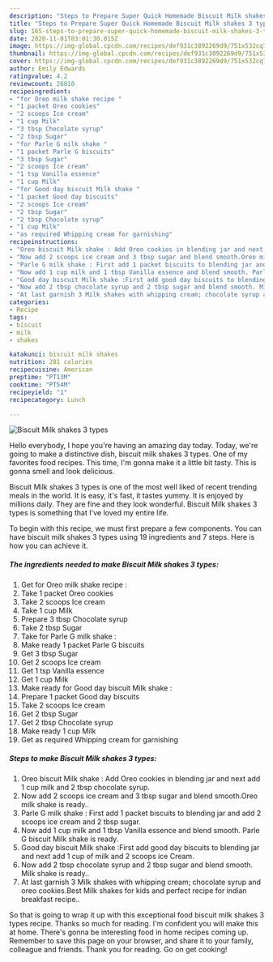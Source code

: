 ```yaml
---
description: "Steps to Prepare Super Quick Homemade Biscuit Milk shakes 3 types"
title: "Steps to Prepare Super Quick Homemade Biscuit Milk shakes 3 types"
slug: 165-steps-to-prepare-super-quick-homemade-biscuit-milk-shakes-3-types
date: 2020-11-01T03:01:30.015Z
image: https://img-global.cpcdn.com/recipes/def931c3892269d9/751x532cq70/biscuit-milk-shakes-3-types-recipe-main-photo.jpg
thumbnail: https://img-global.cpcdn.com/recipes/def931c3892269d9/751x532cq70/biscuit-milk-shakes-3-types-recipe-main-photo.jpg
cover: https://img-global.cpcdn.com/recipes/def931c3892269d9/751x532cq70/biscuit-milk-shakes-3-types-recipe-main-photo.jpg
author: Emily Edwards
ratingvalue: 4.2
reviewcount: 26810
recipeingredient:
- "for Oreo milk shake recipe "
- "1 packet Oreo cookies"
- "2 scoops Ice cream"
- "1 cup Milk"
- "3 tbsp Chocolate syrup"
- "2 tbsp Sugar"
- "for Parle G milk shake "
- "1 packet Parle G biscuits"
- "3 tbsp Sugar"
- "2 scoops Ice cream"
- "1 tsp Vanilla essence"
- "1 cup Milk"
- "for Good day biscuit Milk shake "
- "1 packet Good day biscuits"
- "2 scoops Ice cream"
- "2 tbsp Sugar"
- "2 tbsp Chocolate syrup"
- "1 cup Milk"
- "as required Whipping cream for garnishing"
recipeinstructions:
- "Oreo biscuit Milk shake : Add Oreo cookies in blending jar and next add 1 cup milk and 2 tbsp chocolate syrup."
- "Now add 2 scoops ice cream and 3 tbsp sugar and blend smooth.Oreo milk shake is ready.."
- "Parle G milk shake : First add 1 packet biscuits to blending jar and add 2 scoops ice cream and 2 tbsp sugar."
- "Now add 1 cup milk and 1 tbsp Vanilla essence and blend smooth. Parle G biscuit Milk shake is ready."
- "Good day biscuit Milk shake :First add good day biscuits to blending jar and next add 1 cup of milk and 2 scoops ice Cream."
- "Now add 2 tbsp chocolate syrup and 2 tbsp sugar and blend smooth. Milk shake is ready.."
- "At last garnish 3 Milk shakes with whipping cream; chocolate syrup and oreo cookies.Best Milk shakes for kids and perfect recipe for indian breakfast recipe.."
categories:
- Recipe
tags:
- biscuit
- milk
- shakes

katakunci: biscuit milk shakes 
nutrition: 281 calories
recipecuisine: American
preptime: "PT13M"
cooktime: "PT54M"
recipeyield: "1"
recipecategory: Lunch

---
```



![Biscuit Milk shakes 3 types](https://img-global.cpcdn.com/recipes/def931c3892269d9/751x532cq70/biscuit-milk-shakes-3-types-recipe-main-photo.jpg)

Hello everybody, I hope you're having an amazing day today. Today, we're going to make a distinctive dish, biscuit milk shakes 3 types. One of my favorites food recipes. This time, I'm gonna make it a little bit tasty. This is gonna smell and look delicious.

Biscuit Milk shakes 3 types is one of the most well liked of recent trending meals in the world. It is easy, it's fast, it tastes yummy. It is enjoyed by millions daily. They are fine and they look wonderful. Biscuit Milk shakes 3 types is something that I've loved my entire life.




To begin with this recipe, we must first prepare a few components. You can have biscuit milk shakes 3 types using 19 ingredients and 7 steps. Here is how you can achieve it.

<!--inarticleads1-->

##### The ingredients needed to make Biscuit Milk shakes 3 types:

1. Get for Oreo milk shake recipe :
1. Take 1 packet Oreo cookies
1. Take 2 scoops Ice cream
1. Take 1 cup Milk
1. Prepare 3 tbsp Chocolate syrup
1. Take 2 tbsp Sugar
1. Take for Parle G milk shake :
1. Make ready 1 packet Parle G biscuits
1. Get 3 tbsp Sugar
1. Get 2 scoops Ice cream
1. Get 1 tsp Vanilla essence
1. Get 1 cup Milk
1. Make ready for Good day biscuit Milk shake :
1. Prepare 1 packet Good day biscuits
1. Take 2 scoops Ice cream
1. Get 2 tbsp Sugar
1. Get 2 tbsp Chocolate syrup
1. Make ready 1 cup Milk
1. Get as required Whipping cream for garnishing




<!--inarticleads2-->

##### Steps to make Biscuit Milk shakes 3 types:

1. Oreo biscuit Milk shake : Add Oreo cookies in blending jar and next add 1 cup milk and 2 tbsp chocolate syrup.
1. Now add 2 scoops ice cream and 3 tbsp sugar and blend smooth.Oreo milk shake is ready..
1. Parle G milk shake : First add 1 packet biscuits to blending jar and add 2 scoops ice cream and 2 tbsp sugar.
1. Now add 1 cup milk and 1 tbsp Vanilla essence and blend smooth. Parle G biscuit Milk shake is ready.
1. Good day biscuit Milk shake :First add good day biscuits to blending jar and next add 1 cup of milk and 2 scoops ice Cream.
1. Now add 2 tbsp chocolate syrup and 2 tbsp sugar and blend smooth. Milk shake is ready..
1. At last garnish 3 Milk shakes with whipping cream; chocolate syrup and oreo cookies.Best Milk shakes for kids and perfect recipe for indian breakfast recipe..




So that is going to wrap it up with this exceptional food biscuit milk shakes 3 types recipe. Thanks so much for reading. I'm confident you will make this at home. There's gonna be interesting food in home recipes coming up. Remember to save this page on your browser, and share it to your family, colleague and friends. Thank you for reading. Go on get cooking!
